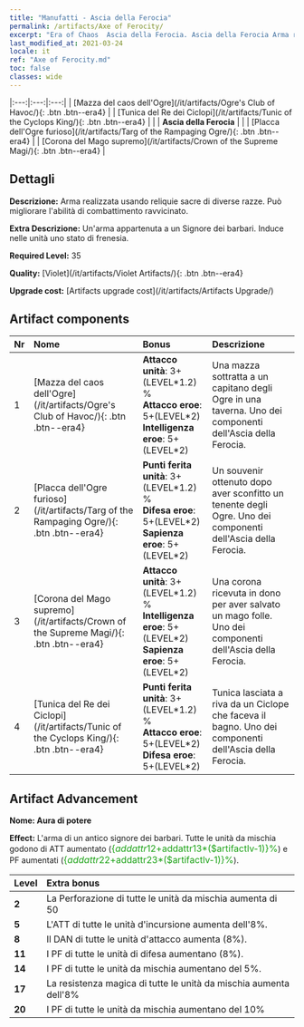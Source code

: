 ```yaml
---
title: "Manufatti - Ascia della Ferocia"
permalink: /artifacts/Axe of Ferocity/
excerpt: "Era of Chaos  Ascia della Ferocia. Ascia della Ferocia Arma realizzata usando reliquie sacre di diverse razze. Può migliorare l'abilità di combattimento ravvicinato."
last_modified_at: 2021-03-24
locale: it
ref: "Axe of Ferocity.md"
toc: false
classes: wide
---
```


  |:---:|:---:|:---:| 
  | [Mazza del caos dell'Ogre](/it/artifacts/Ogre's Club of Havoc/){: .btn .btn--era4} |   | [Tunica del Re dei Ciclopi](/it/artifacts/Tunic of the Cyclops King/){: .btn .btn--era4} | 
  |   | **Ascia della Ferocia** |  | 
  | [Placca dell'Ogre furioso](/it/artifacts/Targ of the Rampaging Ogre/){: .btn .btn--era4} |   | [Corona del Mago supremo](/it/artifacts/Crown of the Supreme Magi/){: .btn .btn--era4} | 


## Dettagli

 **Descrizione:** Arma realizzata usando reliquie sacre di diverse razze. Può migliorare l'abilità di combattimento ravvicinato.

 **Extra Descrizione:** Un'arma appartenuta a un Signore dei barbari. Induce nelle unità uno stato di frenesia.

 **Required Level:** 35

 **Quality:** [Violet](/it/artifacts/Violet Artifacts/){: .btn .btn--era4}

 **Upgrade cost:** [Artifacts upgrade cost](/it/artifacts/Artifacts Upgrade/)



## Artifact components

  | Nr |    Nome    |   Bonus | Descrizione | 
  |:---|:-----------|:--------|:------------| 
  | 1 | [Mazza del caos dell'Ogre](/it/artifacts/Ogre's Club of Havoc/){: .btn .btn--era4} | **Attacco unità**: 3+(LEVEL\*1.2) %<br/>**Attacco eroe**: 5+(LEVEL\*2)<br/>**Intelligenza eroe**: 5+(LEVEL\*2) | Una mazza sottratta a un capitano degli Ogre in una taverna. Uno dei componenti dell'Ascia della Ferocia. | 
  | 2 | [Placca dell'Ogre furioso](/it/artifacts/Targ of the Rampaging Ogre/){: .btn .btn--era4} | **Punti ferita unità**: 3+(LEVEL\*1.2) %<br/>**Difesa eroe**: 5+(LEVEL\*2)<br/>**Sapienza eroe**: 5+(LEVEL\*2) | Un souvenir ottenuto dopo aver sconfitto un tenente degli Ogre. Uno dei componenti dell'Ascia della Ferocia. | 
  | 3 | [Corona del Mago supremo](/it/artifacts/Crown of the Supreme Magi/){: .btn .btn--era4} | **Attacco unità**: 3+(LEVEL\*1.2) %<br/>**Intelligenza eroe**: 5+(LEVEL\*2)<br/>**Sapienza eroe**: 5+(LEVEL\*2) | Una corona ricevuta in dono per aver salvato un mago folle. Uno dei componenti dell'Ascia della Ferocia. | 
  | 4 | [Tunica del Re dei Ciclopi](/it/artifacts/Tunic of the Cyclops King/){: .btn .btn--era4} | **Punti ferita unità**: 3+(LEVEL\*1.2) %<br/>**Attacco eroe**: 5+(LEVEL\*2)<br/>**Difesa eroe**: 5+(LEVEL\*2) | Tunica lasciata a riva da un Ciclope che faceva il bagno. Uno dei componenti dell'Ascia della Ferocia. | 


## Artifact Advancement

 **Nome: Aura di potere**

 **Effect:** L'arma di un antico signore dei barbari. Tutte le unità da mischia godono di ATT aumentato (<span style="color: #1ca216;font-size:16px">{$addattr12+$addattr13*($artifactlv-1)}%</span>) e PF aumentati (<span style="color: #1ca216;font-size:16px">{$addattr22+$addattr23*($artifactlv-1)}%</span>).

  |  Level  |    Extra bonus  | 
  |:--------|:----------------| 
  | **2** | La Perforazione di tutte le unità da mischia aumenta di 50 | 
  | **5** | L'ATT di tutte le unità d'incursione aumenta dell'8%. | 
  | **8** | Il DAN di tutte le unità d'attacco aumenta (8%). | 
  | **11** | I PF di tutte le unità di difesa aumentano (8%). | 
  | **14** | I PF di tutte le unità da mischia aumentano del 5%. | 
  | **17** | La resistenza magica di tutte le unità da mischia aumenta dell'8% | 
  | **20** | I PF di tutte le unità da mischia aumentano del 10% | 
